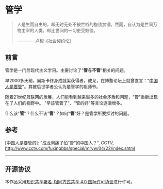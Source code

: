# 管学

> 人是生而自由的，却无时无处不被世俗的枷锁禁锢。然而，自认为是世间万物主宰的人类，却比世间的一切更受奴役。
>
> ———— 卢梭《社会契约论》

## 前言

管学是一门后现代主义学问。主要讨论了"**管与不管**"相关的问题。

早2000多天前，奥斯卡终身成就奖获得者，成龙，在博鳌论坛上就曾直言："[中国人是要管](#参考)"。其被后世学者公认为是管学的祖师爷。

随着21世纪互联网的发展，人们能看到越来越多的社会矛盾和问题，"管"重新出现在了人们的视野中。
"早该管管了"、"管的好"等言论逐渐增多。

什么该"**管**"？什么不该"**管**"？如何"**管**"好？是管学所要探讨的问题。

## 参考

[中国人是要管的]: "成龙刺痛了怕“管”的中国人？", CCTV, <http://www.cctv.com/fuxingbbs/special/mryw/04/22/index.shtml>

---

## 开源协议

本作品采用[知识共享署名-相同方式共享 4.0 国际许可协议](http://creativecommons.org/licenses/by-sa/4.0/)进行许可。
